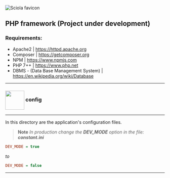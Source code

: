 ![Sciola favicon](https://github.com/sciola-git/sciola-git.github.io/blob/main/images/brands/sciola_framework.svg?raw=true)

## PHP framework (Project under development)

### Requirements:

- Apache2 | https://httpd.apache.org
- Composer | https://getcomposer.org
- NPM | https://www.npmjs.com
- PHP 7++ | https://www.php.net
- DBMS - (Data Base Management System) | https://en.wikipedia.org/wiki/Database

---

### <img src="https://github.com/sciola-git/sciola-git.github.io/blob/main/images/icons/folder.svg?raw=true" width="60px" align="center" /> config

---

In this directory are the application's configuration files.

> **Note** *In production change the **DEV_MODE** option in the file: **constant.ini***
```ini
DEV_MODE = true
```
*to*
```ini
DEV_MODE = false
```

---
